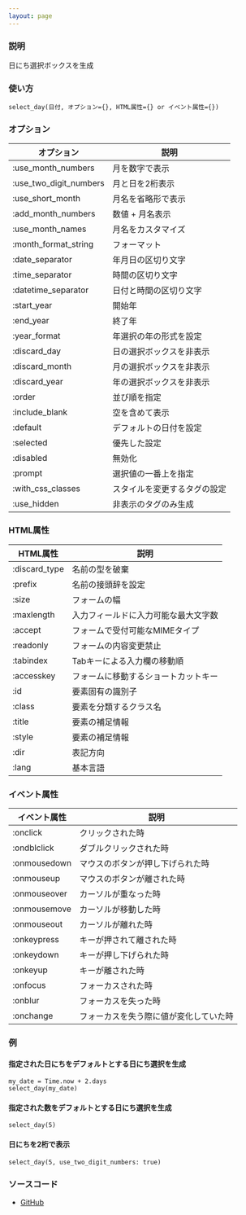 ```yaml
---
layout: page
---
```


### 説明

日にち選択ボックスを生成

### 使い方

    select_day(日付, オプション={}, HTML属性={} or イベント属性={})

### オプション

| オプション             | 説明                         |
| ---------------------- | ---------------------------- |
| :use_month_numbers     | 月を数字で表示               |
| :use_two_digit_numbers | 月と日を2桁表示              |
| :use_short_month       | 月名を省略形で表示           |
| :add_month_numbers     | 数値 + 月名表示              |
| :use_month_names       | 月名をカスタマイズ           |
| :month_format_string   | フォーマット                 |
| :date_separator        | 年月日の区切り文字           |
| :time_separator        | 時間の区切り文字             |
| :datetime_separator    | 日付と時間の区切り文字       |
| :start_year            | 開始年                       |
| :end_year              | 終了年                       |
| :year_format           | 年選択の年の形式を設定       |
| :discard_day           | 日の選択ボックスを非表示     |
| :discard_month         | 月の選択ボックスを非表示     |
| :discard_year          | 年の選択ボックスを非表示     |
| :order                 | 並び順を指定                 |
| :include_blank         | 空を含めて表示               |
| :default               | デフォルトの日付を設定       |
| :selected              | 優先した設定                 |
| :disabled              | 無効化                       |
| :prompt                | 選択値の一番上を指定         |
| :with_css_classes      | スタイルを変更するタグの設定 |
| :use_hidden            | 非表示のタグのみ生成         |

### HTML属性

| HTML属性      | 説明                                 |
| ------------- | ------------------------------------ |
| :discard_type | 名前の型を破棄                       |
| :prefix       | 名前の接頭辞を設定                   |
| :size         | フォームの幅                         |
| :maxlength    | 入力フィールドに入力可能な最大文字数 |
| :accept       | フォームで受付可能なMIMEタイプ       |
| :readonly     | フォームの内容変更禁止               |
| :tabindex     | Tabキーによる入力欄の移動順          |
| :accesskey    | フォームに移動するショートカットキー |
| :id           | 要素固有の識別子                     |
| :class        | 要素を分類するクラス名               |
| :title        | 要素の補足情報                       |
| :style        | 要素の補足情報                       |
| :dir          | 表記方向                             |
| :lang         | 基本言語                             |

### イベント属性

| イベント属性 | 説明                                   |
| ------------ | -------------------------------------- |
| :onclick     | クリックされた時                       |
| :ondblclick  | ダブルクリックされた時                 |
| :onmousedown | マウスのボタンが押し下げられた時       |
| :onmouseup   | マウスのボタンが離された時             |
| :onmouseover | カーソルが重なった時                   |
| :onmousemove | カーソルが移動した時                   |
| :onmouseout  | カーソルが離れた時                     |
| :onkeypress  | キーが押されて離された時               |
| :onkeydown   | キーが押し下げられた時                 |
| :onkeyup     | キーが離された時                       |
| :onfocus     | フォーカスされた時                     |
| :onblur      | フォーカスを失った時                   |
| :onchange    | フォーカスを失う際に値が変化していた時 |

### 例

#### 指定された日にちをデフォルトとする日にち選択を生成

    my_date = Time.now + 2.days
    select_day(my_date)

#### 指定された数をデフォルトとする日にち選択を生成

    select_day(5)

#### 日にちを2桁で表示

    select_day(5, use_two_digit_numbers: true)

### ソースコード

- [GitHub](https://github.com/rails/rails/blob/984c3ef2775781d47efa9f541ce570daa2434a80/actionview/lib/action_view/helpers/date_helper.rb#L593)
